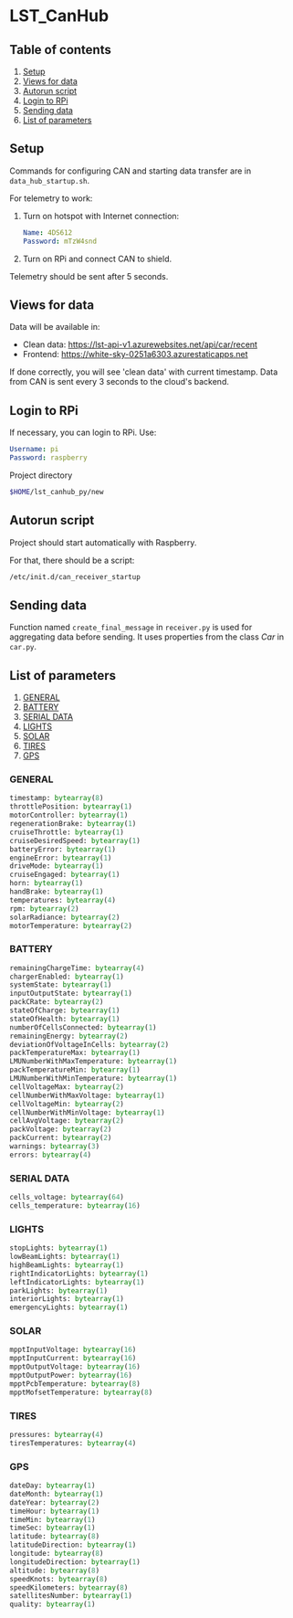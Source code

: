 # LST_CanHub

## Table of contents

1. [Setup](#setup)
2. [Views for data](#views-for-data)
3. [Autorun script](#autorun-script)
4. [Login to RPi](#login-to-rpi)
5. [Sending data](#sending-data)
6. [List of parameters](#list-of-parameters)



## Setup

Commands for configuring CAN and starting data transfer are in `data_hub_startup.sh`.

For telemetry to work:

1. Turn on hotspot with Internet connection:
    ```yaml
    Name: 4DS612
    Password: mTzW4snd
    ```
2. Turn on RPi and connect CAN to shield. 
   

Telemetry should be sent after 5 seconds.


## Views for data

Data will be available in:

- Clean data: https://lst-api-v1.azurewebsites.net/api/car/recent
- Frontend: https://white-sky-0251a6303.azurestaticapps.net

If done correctly, you will see 'clean data' with current timestamp.
Data from CAN is sent every 3 seconds to the cloud's backend.


## Login to RPi

If necessary, you can login to RPi. Use:

 ```yaml
 Username: pi
 Password: raspberry
 ```

Project directory 
```bash
$HOME/lst_canhub_py/new
```


## Autorun script

Project should start automatically with Raspberry.

For that, there should be a script:

```bash
/etc/init.d/can_receiver_startup
```


## Sending data

Function named `create_final_message` in  `receiver.py`  is used for aggregating data before sending. It uses properties from the class *Car* in `car.py`.



## List of parameters

1. [GENERAL](#general)
2. [BATTERY](#battery)
3. [SERIAL DATA](#serial-data)
4. [LIGHTS](#lights)
5. [SOLAR](#solar)
6. [TIRES](#tires)
7. [GPS](#gps)

### GENERAL

```python
timestamp: bytearray(8)
throttlePosition: bytearray(1)
motorController: bytearray(1)
regenerationBrake: bytearray(1)
cruiseThrottle: bytearray(1)
cruiseDesiredSpeed: bytearray(1)
batteryError: bytearray(1)
engineError: bytearray(1)
driveMode: bytearray(1)
cruiseEngaged: bytearray(1)
horn: bytearray(1)
handBrake: bytearray(1)
temperatures: bytearray(4)
rpm: bytearray(2)
solarRadiance: bytearray(2)
motorTemperature: bytearray(2)
```

### BATTERY

```python
remainingChargeTime: bytearray(4)
chargerEnabled: bytearray(1)
systemState: bytearray(1)
inputOutputState: bytearray(1)
packCRate: bytearray(2)
stateOfCharge: bytearray(1)
stateOfHealth: bytearray(1)
numberOfCellsConnected: bytearray(1)
remainingEnergy: bytearray(2)
deviationOfVoltageInCells: bytearray(2)
packTemperatureMax: bytearray(1)
LMUNumberWithMaxTemperature: bytearray(1)
packTemperatureMin: bytearray(1)
LMUNumberWithMinTemperature: bytearray(1)
cellVoltageMax: bytearray(2)
cellNumberWithMaxVoltage: bytearray(1)
cellVoltageMin: bytearray(2)
cellNumberWithMinVoltage: bytearray(1)
cellAvgVoltage: bytearray(2)
packVoltage: bytearray(2)
packCurrent: bytearray(2)
warnings: bytearray(3)
errors: bytearray(4)
```

### SERIAL DATA
```python
cells_voltage: bytearray(64)
cells_temperature: bytearray(16)
```

### LIGHTS
```python
stopLights: bytearray(1)
lowBeamLights: bytearray(1)
highBeamLights: bytearray(1)
rightIndicatorLights: bytearray(1)
leftIndicatorLights: bytearray(1)
parkLights: bytearray(1)
interiorLights: bytearray(1)
emergencyLights: bytearray(1)
```

### SOLAR
```python
mpptInputVoltage: bytearray(16)
mpptInputCurrent: bytearray(16)
mpptOutputVoltage: bytearray(16)
mpptOutputPower: bytearray(16)
mpptPcbTemperature: bytearray(8)
mpptMofsetTemperature: bytearray(8)
```

### TIRES
```python
pressures: bytearray(4)
tiresTemperatures: bytearray(4)
```

### GPS
```python
dateDay: bytearray(1)
dateMonth: bytearray(1)
dateYear: bytearray(2)
timeHour: bytearray(1)
timeMin: bytearray(1)
timeSec: bytearray(1)
latitude: bytearray(8)
latitudeDirection: bytearray(1)
longitude: bytearray(8)
longitudeDirection: bytearray(1)
altitude: bytearray(8)
speedKnots: bytearray(8)
speedKilometers: bytearray(8)
satellitesNumber: bytearray(1)
quality: bytearray(1)
```
